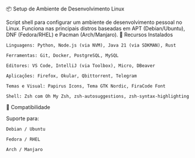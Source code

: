 📦 Setup de Ambiente de Desenvolvimento Linux

Script shell para configurar um ambiente de desenvolvimento pessoal no Linux. Funciona nas principais distros baseadas em APT (Debian/Ubuntu), DNF (Fedora/RHEL) e Pacman (Arch/Manjaro).
🚀 Recursos Instalados

    Linguagens: Python, Node.js (via NVM), Java 21 (via SDKMAN), Rust

    Ferramentas: Git, Docker, PostgreSQL, MySQL

    Editores: VS Code, IntelliJ (via Toolbox), Micro, DBeaver

    Aplicações: Firefox, Okular, Qbittorrent, Telegram

    Temas e Visual: Papirus Icons, Tema GTK Nordic, FiraCode Font

    Shell: Zsh com Oh My Zsh, zsh-autosuggestions, zsh-syntax-highlighting

🧪 Compatibilidade

Suporte para:

    Debian / Ubuntu

    Fedora / RHEL

    Arch / Manjaro